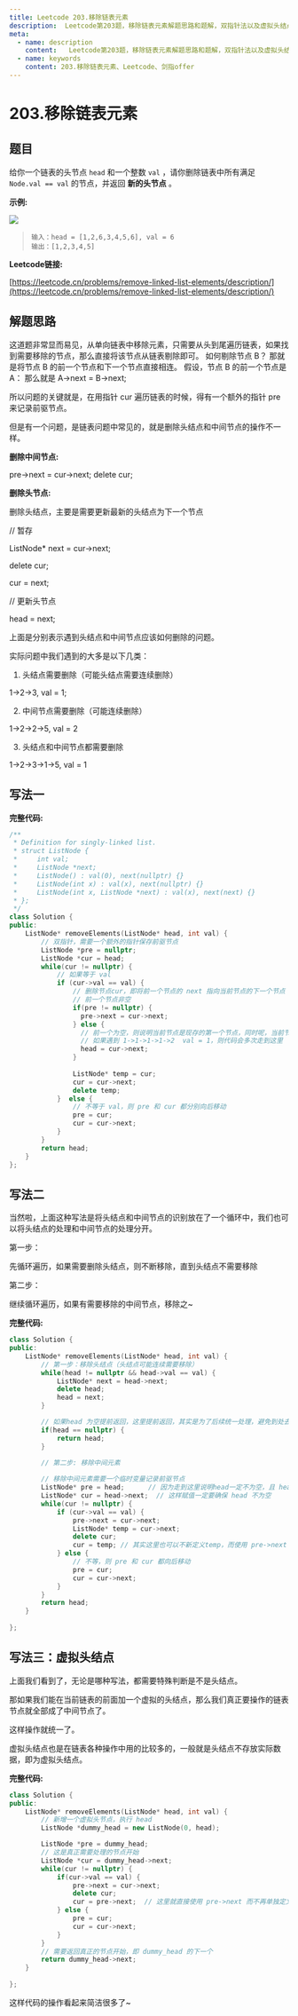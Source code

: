 ```yaml
---
title: Leetcode 203.移除链表元素
description:  Leetcode第203题，移除链表元素解题思路和题解，双指针法以及虚拟头结点
meta:
  - name: description
    content:   Leetcode第203题，移除链表元素解题思路和题解，双指针法以及虚拟头结点
  - name: keywords
    content: 203.移除链表元素、Leetcode、剑指offer
---
```


# 203.移除链表元素

## 题目

给你一个链表的头节点 `head` 和一个整数 `val` ，请你删除链表中所有满足 `Node.val == val` 的节点，并返回 **新的头节点** 。

**示例:**

![](https://cdn.how2cs.cn/csguide/144851.png)

>```
>输入：head = [1,2,6,3,4,5,6], val = 6
>输出：[1,2,3,4,5]
>```

**Leetcode链接:**

[https://leetcode.cn/problems/remove-linked-list-elements/description/](https://leetcode.cn/problems/remove-linked-list-elements/description/)

## 解题思路

这道题非常显而易见，从单向链表中移除元素，只需要从头到尾遍历链表，如果找到需要移除的节点，那么直接将该节点从链表剔除即可。
如何剔除节点 B？
那就是将节点 B 的前一个节点和下一个节点直接相连。
假设，节点 B 的前一个节点是 A：
那么就是 
A->next = B->next;

所以问题的关键就是，在用指针 cur 遍历链表的时候，得有一个额外的指针 pre 来记录前驱节点。

但是有一个问题，是链表问题中常见的，就是删除头结点和中间节点的操作不一样。

**删除中间节点:**

pre->next = cur->next;
delete cur;

**删除头节点:**

删除头结点，主要是需要更新最新的头结点为下一个节点

// 暂存

ListNode* next = cur->next;

delete cur;

cur = next;

// 更新头节点

head = next;



上面是分别表示遇到头结点和中间节点应该如何删除的问题。



实际问题中我们遇到的大多是以下几类：



1. 头结点需要删除（可能头结点需要连续删除）

1->2->3, val = 1;

2. 中间节点需要删除（可能连续删除）

1->2->2->5, val = 2

3. 头结点和中间节点都需要删除

1->2->3->1->5, val = 1

## 写法一


**完整代码:**

```cpp
/**
 * Definition for singly-linked list.
 * struct ListNode {
 *     int val;
 *     ListNode *next;
 *     ListNode() : val(0), next(nullptr) {}
 *     ListNode(int x) : val(x), next(nullptr) {}
 *     ListNode(int x, ListNode *next) : val(x), next(next) {}
 * };
 */
class Solution {
public:
    ListNode* removeElements(ListNode* head, int val) {
        // 双指针，需要一个额外的指针保存前驱节点
        ListNode *pre = nullptr;
        ListNode *cur = head;
        while(cur != nullptr) {
            // 如果等于 val
            if (cur->val == val) {
                // 删除节点cur，即将前一个节点的 next 指向当前节点的下一个节点
                // 前一个节点非空
                if(pre != nullptr) {
                  pre->next = cur->next;
                } else {
                  // 前一个为空，则说明当前节点是现存的第一个节点，同时呢，当前节点又会被删除，所以新链表的头结点，一定是下一个节点（）
                  // 如果遇到 1->1->1->1->2  val = 1，则代码会多次走到这里
                  head = cur->next;
                }
                
                ListNode* temp = cur;
                cur = cur->next;
                delete temp;
            }  else {
                // 不等于 val，则 pre 和 cur 都分别向后移动
                pre = cur;
                cur = cur->next;
            }
        }
        return head;
    }
};
```



## 写法二

当然啦，上面这种写法是将头结点和中间节点的识别放在了一个循环中，我们也可以将头结点的处理和中间节点的处理分开。


第一步：

先循环遍历，如果需要删除头结点，则不断移除，直到头结点不需要移除

第二步：

继续循环遍历，如果有需要移除的中间节点，移除之~


**完整代码:**

```cpp
class Solution {
public:
    ListNode* removeElements(ListNode* head, int val) {
        // 第一步：移除头结点（头结点可能连续需要移除）
        while(head != nullptr && head->val == val) {
            ListNode* next = head->next;
            delete head;
            head = next;
        }

        // 如果head 为空提前返回，这里提前返回，其实是为了后续统一处理，避免到处去判断 head 是否为空
        if(head == nullptr) {
            return head;
        }

        // 第二步: 移除中间元素
        
        // 移除中间元素需要一个临时变量记录前驱节点
        ListNode* pre = head;      // 因为走到这里说明head一定不为空，且 head.val != val
        ListNode* cur = head->next;  // 这样赋值一定要确保 head 不为空
        while(cur != nullptr) {
            if (cur->val == val) {
                pre->next = cur->next;
                ListNode* temp = cur->next;
                delete cur;
                cur = temp; // 其实这里也可以不新定义temp，而使用 pre->next 这二者都是等价的，不过这样写更清晰
            } else {
                // 不等，则 pre 和 cur 都向后移动
                pre = cur;
                cur = cur->next;
            }
        }
        return head;
    }
    
};
```

## 写法三：虚拟头结点

上面我们看到了，无论是哪种写法，都需要特殊判断是不是头结点。

那如果我们能在当前链表的前面加一个虚拟的头结点，那么我们真正要操作的链表节点就全部成了中间节点了。

这样操作就统一了。

虚拟头结点也是在链表各种操作中用的比较多的，一般就是头结点不存放实际数据，即为虚拟头结点。


**完整代码:**
```cpp
class Solution {
public:
    ListNode* removeElements(ListNode* head, int val) {
        // 新增一个虚拟头节点，执行 head
        ListNode *dummy_head = new ListNode(0, head);

        ListNode *pre = dummy_head;
        // 这是真正需要处理的节点开始
        ListNode *cur = dummy_head->next;
        while(cur != nullptr) {
            if(cur->val == val) {
                pre->next = cur->next;
                delete cur;
                cur = pre->next;  // 这里就直接使用 pre->next 而不再单独定义一个临时变量
            } else {
                pre = cur;
                cur = cur->next;
            }
        }
        // 需要返回真正的节点开始，即 dummy_head 的下一个
        return dummy_head->next;
    }
    
};
```

这样代码的操作看起来简洁很多了~




